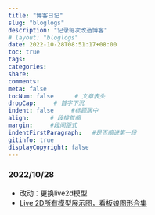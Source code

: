 ```yaml
---
title: "博客日记"
slug: "bloglogs"
description: "记录每次改造博客"
# layout: "bloglogs"
date: 2022-10-28T08:51:17+08:00
toc: true
tags: 
categories:
share:
comments:
meta: false
tocNum: false      # 文章表头
dropCap:     # 首字下沉
indent: false     #标题居中
align:      # 段排首缩
margin:     #段间距式
indentFirstParagraph:   #是否缩进第一段
gitinfo: true
displayCopyright: false
---
```


### 2022/10/28
- 改动：更换live2d模型
- [Live 2D所有模型展示图，看板娘图形合集](https://cloud.tencent.com/developer/article/2048383)


